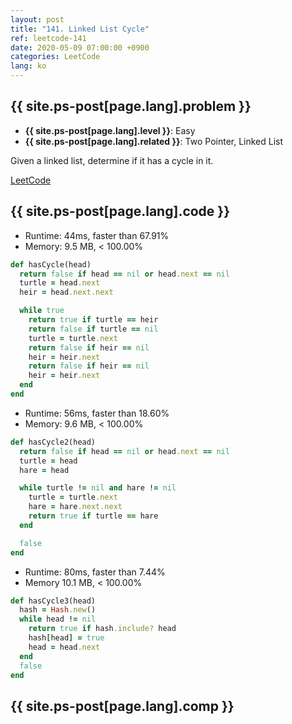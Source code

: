 ```yaml
---
layout: post
title: "141. Linked List Cycle"
ref: leetcode-141
date: 2020-05-09 07:00:00 +0900
categories: LeetCode
lang: ko
---
```


## {{ site.ps-post[page.lang].problem }}
- **{{ site.ps-post[page.lang].level }}**: Easy
- **{{ site.ps-post[page.lang].related }}**: Two Pointer, Linked List

Given a linked list, determine if it has a cycle in it.

[LeetCode](https://leetcode.com/problems/linked-list-cycle)

<div class="divider"></div>

## {{ site.ps-post[page.lang].code }}

- Runtime: 44ms, faster than 67.91%
- Memory: 9.5 MB, < 100.00%
```rb
def hasCycle(head)
  return false if head == nil or head.next == nil
  turtle = head.next
  heir = head.next.next

  while true
    return true if turtle == heir
    return false if turtle == nil
    turtle = turtle.next
    return false if heir == nil
    heir = heir.next
    return false if heir == nil
    heir = heir.next
  end
end
```

- Runtime: 56ms, faster than 18.60%
- Memory: 9.6 MB, < 100.00%
```rb
def hasCycle2(head)
  return false if head == nil or head.next == nil
  turtle = head
  hare = head

  while turtle != nil and hare != nil
    turtle = turtle.next
    hare = hare.next.next
    return true if turtle == hare
  end

  false
end
```

- Runtime: 80ms, faster than 7.44%
- Memory 10.1 MB, < 100.00%
```rb
def hasCycle3(head)
  hash = Hash.new()
  while head != nil
    return true if hash.include? head
    hash[head] = true
    head = head.next
  end
  false
end
```

<div class="divider"></div>

## {{ site.ps-post[page.lang].comp }}
